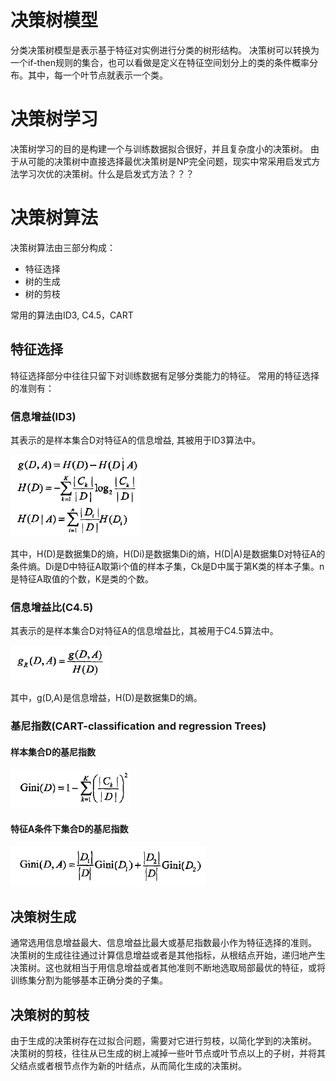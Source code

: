 # 决策树模型
分类决策树模型是表示基于特征对实例进行分类的树形结构。
决策树可以转换为一个if-then规则的集合，也可以看做是定义在特征空间划分上的类的条件概率分布。其中，每一个叶节点就表示一个类。
# 决策树学习
决策树学习的目的是构建一个与训练数据拟合很好，并且复杂度小的决策树。
由于从可能的决策树中直接选择最优决策树是NP完全问题，现实中常采用启发式方法学习次优的决策树。什么是启发式方法？？？
# 决策树算法
决策树算法由三部分构成：
- 特征选择
- 树的生成
- 树的剪枝

常用的算法由ID3, C4.5，CART

## 特征选择
特征选择部分中往往只留下对训练数据有足够分类能力的特征。
常用的特征选择的准则有：
### 信息增益(ID3)
其表示的是样本集合D对特征A的信息增益, 其被用于ID3算法中。

![](./img/信息增益.png)

其中，H(D)是数据集D的熵，H(Di)是数据集Di的熵，H(D|A)是数据集D对特征A的条件熵。Di是D中特征A取第i个值的样本子集，Ck是D中属于第K类的样本子集。n是特征A取值的个数，K是类的个数。
### 信息增益比(C4.5)
其表示的是样本集合D对特征A的信息增益比，其被用于C4.5算法中。

![](./img/信息增益比.png)

其中，g(D,A)是信息增益，H(D)是数据集D的熵。
### 基尼指数(CART-classification and regression Trees)
#### 样本集合D的基尼指数

![](./img/样本集合基尼指数.png)

#### 特征A条件下集合D的基尼指数

![](./img/特征基尼指数.png)

## 决策树生成
通常选用信息增益最大、信息增益比最大或基尼指数最小作为特征选择的准则。
决策树的生成往往通过计算信息增益或者是其他指标，从根结点开始，递归地产生决策树。这也就相当于用信息增益或者其他准则不断地选取局部最优的特征，或将训练集分割为能够基本正确分类的子集。
## 决策树的剪枝
由于生成的决策树存在过拟合问题，需要对它进行剪枝，以简化学到的决策树。
决策树的剪枝，往往从已生成的树上减掉一些叶节点或叶节点以上的子树，并将其父结点或者根节点作为新的叶结点，从而简化生成的决策树。
